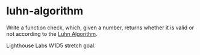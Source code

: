 # luhn-algorithm

Write a function check, which, given a number, returns whether it is valid or not according
to the [Luhn Algorithm](https://en.wikipedia.org/wiki/Luhn_algorithm).

Lighthouse Labs W1D5 stretch goal.
